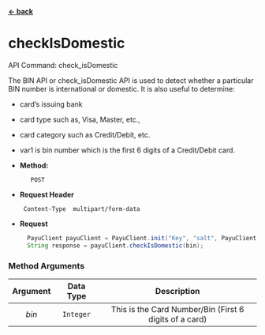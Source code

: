 [**<- back**](https://github.com/payu-intrepos/web-sdk-java/blob/main/README.md)

# checkIsDomestic

API Command: check_isDomestic

The BIN API or check_isDomestic API is used to detect whether a particular BIN number is international or domestic. It is also useful to determine:

* card’s issuing bank
* card type such as, Visa, Master, etc.,
* card category such as Credit/Debit, etc.
* var1 is bin number which is the first 6 digits of a Credit/Debit card.


* **Method:**

         POST


*  **Request Header**

        Content-Type  multipart/form-data

* **Request**

  ```java
    PayuClient payuClient = PayuClient.init("Key", "salt", PayuClient.Environment.TEST);
    String response = payuClient.checkIsDomestic(bin);
  ```


### Method Arguments


| Argument |   Data Type   |                       Description                       |
|:--------:|:-------------:|:-------------------------------------------------------:|
|  *bin*   | ```Integer``` | This is the Card Number/Bin (First 6 digits of a card)	 |
